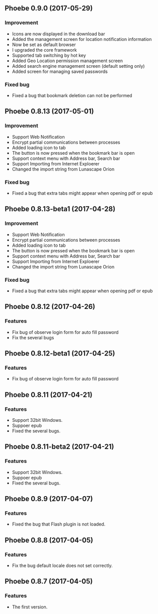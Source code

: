 ## Phoebe 0.9.0 (2017-05-29)

### Improvement
* Icons are now displayed in the download bar
* Added the management screen for location notification information
* Now be set as default browser
* I upgraded the core framework
* Supported tab switching by hot key
* Added Geo Location permission management screen
* Added search engine management screen (default setting only)
* Added screen for managing saved passwords

### Fixed bug
* Fixed a bug that bookmark deletion can not be performed

## Phoebe 0.8.13 (2017-05-01)

### Improvement
* Support Web Notification
* Encrypt partial communications between processes
* Added loading icon to tab
* The button is now pressed when the bookmark bar is open
* Support context menu with Address bar, Search bar
* Support Importing from Internet Exploerer
* Changed the import string from Lunascape Orion

### Fixed bug
* Fixed a bug that extra tabs might appear when opening pdf or epub

## Phoebe 0.8.13-beta1 (2017-04-28)

### Improvement
* Support Web Notification
* Encrypt partial communications between processes
* Added loading icon to tab
* The button is now pressed when the bookmark bar is open
* Support context menu with Address bar, Search bar
* Support Importing from Internet Exploerer
* Changed the import string from Lunascape Orion

### Fixed bug
* Fixed a bug that extra tabs might appear when opening pdf or epub

## Phoebe 0.8.12 (2017-04-26)

### Features
* Fix bug of observe login form for auto fill password
* Fix the several bugs

## Phoebe 0.8.12-beta1 (2017-04-25)

### Features
* Fix bug of observe login form for auto fill password

## Phoebe 0.8.11 (2017-04-21)

### Features
* Support 32bit Windows.
* Suppoer epub
* Fixed the several bugs.

## Phoebe 0.8.11-beta2 (2017-04-21)

### Features
* Support 32bit Windows.
* Suppoer epub
* Fixed the several bugs.

## Phoebe 0.8.9 (2017-04-07)

### Features
* Fixed the bug that Flash plugin is not loaded.

## Phoebe 0.8.8 (2017-04-05)

### Features
* Fix the bug default locale does not set correctly.

## Phoebe 0.8.7 (2017-04-05)

### Features
* The first version.
